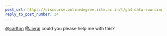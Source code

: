 ```yaml
---
post_url: https://discourse.onlinedegree.iitm.ac.in/t/ga4-data-sourcing-discussion-thread-tds-jan-2025/165959/66
reply_to_post_number: 34
---
```

[@carlton](/u/carlton) [@Jivraj](/u/jivraj) could you please help me with this?